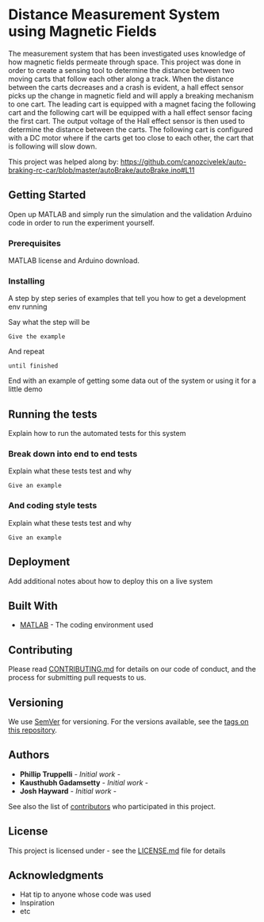 # Distance Measurement System using Magnetic Fields

The measurement system that has been investigated uses knowledge of how magnetic fields permeate through space. This project was done in order to create a sensing tool to determine the distance between two moving carts that follow each other along a track. When the distance between the carts decreases and a crash is evident, a hall effect sensor picks up the change in magnetic field and will apply a breaking mechanism to one cart. The leading cart is equipped with a magnet facing the following cart and the following cart will be equipped with a hall effect sensor facing the first cart. The output voltage of the Hall effect sensor is then used to determine the distance between the carts. The following cart is configured with a DC motor where if the carts get too close to each other, the cart that is following will slow down.

This project was helped along by:
https://github.com/canozcivelek/auto-braking-rc-car/blob/master/autoBrake/autoBrake.ino#L11

## Getting Started

Open up MATLAB and simply run the simulation and the validation Arduino code in order to run the experiment yourself.

### Prerequisites

MATLAB license and Arduino download. 

### Installing

A step by step series of examples that tell you how to get a development env running

Say what the step will be

```
Give the example
```

And repeat

```
until finished
```

End with an example of getting some data out of the system or using it for a little demo

## Running the tests

Explain how to run the automated tests for this system

### Break down into end to end tests

Explain what these tests test and why

```
Give an example
```

### And coding style tests

Explain what these tests test and why

```
Give an example
```

## Deployment

Add additional notes about how to deploy this on a live system

## Built With

* [MATLAB](https://www.mathworks.com/products/matlab.html) - The coding environment used

## Contributing

Please read [CONTRIBUTING.md]() for details on our code of conduct, and the process for submitting pull requests to us.

## Versioning

We use [SemVer](http://semver.org/) for versioning. For the versions available, see the [tags on this repository](https://github.com/your/project/tags). 

## Authors

* **Phillip Truppelli** - *Initial work* -
* **Kausthubh Gadamsetty** - *Initial work* - 
* **Josh Hayward** - *Initial work* -

See also the list of [contributors](https://github.com/your/project/contributors) who participated in this project.

## License

This project is licensed under  - see the [LICENSE.md](LICENSE.md) file for details

## Acknowledgments

* Hat tip to anyone whose code was used
* Inspiration
* etc

